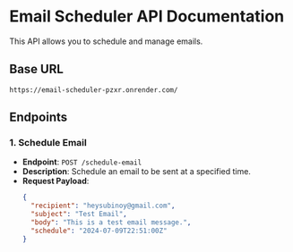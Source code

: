 # Email Scheduler API Documentation

This API allows you to schedule and manage emails.

## Base URL
`https://email-scheduler-pzxr.onrender.com/`

## Endpoints

### 1. Schedule Email

- **Endpoint**: `POST /schedule-email`
- **Description**: Schedule an email to be sent at a specified time.
- **Request Payload**:
  ```json
  {
    "recipient": "heysubinoy@gmail.com",
    "subject": "Test Email",
    "body": "This is a test email message.",
    "schedule": "2024-07-09T22:51:00Z"
  }
